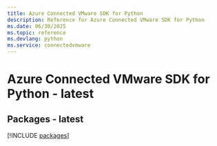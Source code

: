 ```yaml
---
title: Azure Connected VMware SDK for Python
description: Reference for Azure Connected VMware SDK for Python
ms.date: 06/30/2025
ms.topic: reference
ms.devlang: python
ms.service: connectedvmware
---
```

# Azure Connected VMware SDK for Python - latest
## Packages - latest
[!INCLUDE [packages](connected-vmware-index.md)]
